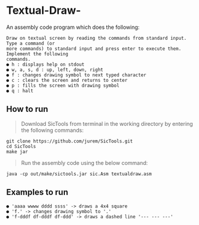 # Textual-Draw-

An assembly code program which does the following:
```
Draw on textual screen by reading the commands from standard input. Type a command (or
more commands) to standard input and press enter to execute them. Implement the following
commands.
● h : displays help on stdout
● w, a, s, d : up, left, down, right
● f : changes drawing symbol to next typed character
● c : clears the screen and returns to center
● p : fills the screen with drawing symbol
● q : halt
```
## How to run 
>Download SicTools from terminal in the working directory by entering the following commands:
```
git clone https://github.com/jurem/SicTools.git
cd SicTools
make jar
```
>Run the assembly code using the below command:
```
java -cp out/make/sictools.jar sic.Asm textualdraw.asm
```
## Examples to run
```
● 'aaaa wwww dddd ssss' -> draws a 4x4 square
● 'f.' -> changes drawing symbol to '.'
● 'f-dddf df-dddf df-ddd' -> draws a dashed line '--- --- ---'
```
